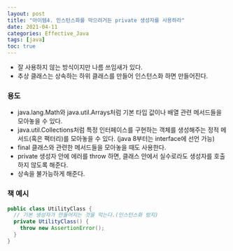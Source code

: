 ```yaml
---
layout: post
title: "아이템4. 인스턴스화를 막으려거든 private 생성자를 사용하라"
date: 2021-04-11
categories: Effective_Java
tags: [java]
toc: true
---
```



- 잘 사용하지 않는 방식이지만 나름 쓰임새가 있다.
- 추상 클래스는 상속하는 하위 클래스를 만들어 인스턴스화 하면 만들어진다.



### 용도

- java.lang.Math와 java.util.Arrays처럼 기본 타입 값이나 배열 관련 메서드들을 모아놓을 수 있다.
- java.util.Collections처럼 특정 인터페이스를 구현하는 객체를 생성해주는 정적 메서드(혹은 팩터리)를 모아놓을 수 있다. (java 8부터는 interface에 선언 가능)
- final 클래스와 관련한 메서드들을 모아놓을 때도 사용한다.
- private 생성자 안에 에러를 throw 하면, 클래스 안에서 실수로라도 생성자를 호출하지 않도록 해준다.
- 상속을 불가능하게 해준다.



### 책 예시

```java
public class UtilityClass {
  // 기본 생성자가 만들어지는 것을 막는다.(인스턴스화 방지)
  private UtilityClass() {
    throw new AssertionError();
  }
}
```

